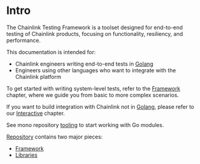 # Intro

The Chainlink Testing Framework is a toolset designed for end-to-end testing of Chainlink products, focusing on functionality, resiliency, and performance.

This documentation is intended for:
- Chainlink engineers writing end-to-end tests in [Golang](https://go.dev/)
- Engineers using other languages who want to integrate with the Chainlink platform

To get started with writing system-level tests, refer to the [Framework](./framework/getting_started.md) chapter, where we guide you from basic to more complex scenarios.

If you want to build integration with Chainlink not in [Golang](https://go.dev/), please refer to our [Interactive](framework/interactive.md) chapter.

See mono repository [tooling](monorepo-tools.md) to start working with Go modules.

[Repository](https://github.com/smartcontractkit/chainlink-testing-framework) contains two major pieces:
- [Framework](framework/overview.md)
- [Libraries](libraries.md)